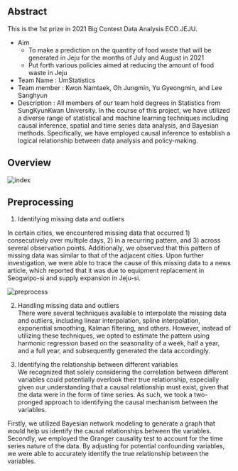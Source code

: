 ## Abstract

This is the 1st prize in 2021 Big Contest Data Analysis ECO JEJU.
+ Aim
  + To make a prediction on the quantity of food waste that will be generated in Jeju for the months of July and August in 2021
  + Put forth various policies aimed at reducing the amount of food waste in Jeju
+ Team Name : UmStatistics
+ Team member : Kwon Namtaek, Oh Jungmin, Yu Gyeongmin, and Lee Sanghyun
+ Description : All members of our team hold degrees in Statistics from SungKyunKwan University. In the course of this project, we have utilized a diverse range of statistical and machine learning techniques including causal inference, spatial and time series data analysis, and Bayesian methods. Specifically, we have employed causal inference to establish a logical relationship between data analysis and policy-making.

## Overview
![index](https://user-images.githubusercontent.com/122112150/221743208-441cc824-2fef-4189-a1b0-c9611672974c.png)

## Preprocessing
1. Identifying missing data and outliers  

In certain cities, we encountered missing data that occurred 1) consecutively over multiple days, 2) in a recurring pattern, and 3) across several observation points. Additionally, we observed that this pattern of missing data was similar to that of the adjacent cities. Upon further investigation, we were able to trace the cause of this missing data to a news article, which reported that it was due to equipment replacement in Seogwipo-si and supply expansion in Jeju-si.

![preprocess](https://user-images.githubusercontent.com/122112150/221745455-dc70b284-a119-43f5-93c0-9de12b89b998.png)

2. Handling missing data and outliers  
There were several techniques available to interpolate the missing data and outliers, including linear interpolation, spline interpolation, exponential smoothing, Kalman filtering, and others. However, instead of utilizing these techniques, we opted to estimate the pattern using harmonic regression based on the seasonality of a week, half a year, and a full year, and subsequently generated the data accordingly.

3. Identifying the relationship between different variables  
We recognized that solely considering the correlation between different variables could potentially overlook their true relationship, especially given our understanding that a causal relationship must exist, given that the data were in the form of time series. As such, we took a two-pronged approach to identifying the causal mechanism between the variables.

Firstly, we utilized Bayesian network modeling to generate a graph that would help us identify the causal relationships between the variables. Secondly, we employed the Granger causality test to account for the time series nature of the data. By adjusting for potential confounding variables, we were able to accurately identify the true relationship between the variables.

